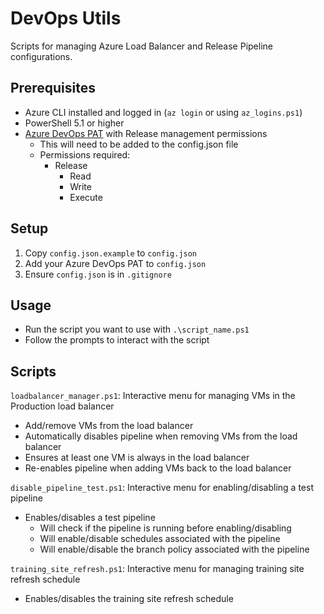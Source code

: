 # DevOps Utils

Scripts for managing Azure Load Balancer and Release Pipeline configurations.

## Prerequisites
- Azure CLI installed and logged in (`az login` or using `az_logins.ps1`)
- PowerShell 5.1 or higher
- [Azure DevOps PAT](https://learn.microsoft.com/en-us/azure/devops/organizations/accounts/use-personal-access-tokens-to-authenticate?view=azure-devops&tabs=Windows) with Release management permissions
    - This will need to be added to the config.json file
    - Permissions required:
        - Release
            - Read
            - Write
            - Execute

## Setup
1. Copy `config.json.example` to `config.json`
2. Add your Azure DevOps PAT to `config.json`
3. Ensure `config.json` is in `.gitignore`

## Usage
- Run the script you want to use with `.\script_name.ps1`
- Follow the prompts to interact with the script

## Scripts
`loadbalancer_manager.ps1`: Interactive menu for managing VMs in the Production load balancer
- Add/remove VMs from the load balancer
- Automatically disables pipeline when removing VMs from the load balancer
- Ensures at least one VM is always in the load balancer
- Re-enables pipeline when adding VMs back to the load balancer

`disable_pipeline_test.ps1`: Interactive menu for enabling/disabling a test pipeline
- Enables/disables a test pipeline
    - Will check if the pipeline is running before enabling/disabling
    - Will enable/disable schedules associated with the pipeline
    - Will enable/disable the branch policy associated with the pipeline

`training_site_refresh.ps1`: Interactive menu for managing training site refresh schedule
- Enables/disables the training site refresh schedule



